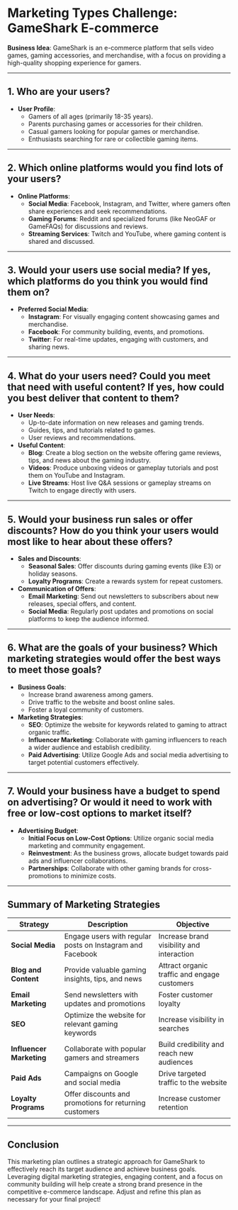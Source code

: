 # Marketing Types Challenge: GameShark E-commerce

**Business Idea**: GameShark is an e-commerce platform that sells video games, gaming accessories, and merchandise, with a focus on providing a high-quality shopping experience for gamers.

---

## 1. Who are your users?
- **User Profile**:
  - Gamers of all ages (primarily 18-35 years).
  - Parents purchasing games or accessories for their children.
  - Casual gamers looking for popular games or merchandise.
  - Enthusiasts searching for rare or collectible gaming items.

---

## 2. Which online platforms would you find lots of your users?
- **Online Platforms**:
  - **Social Media**: Facebook, Instagram, and Twitter, where gamers often share experiences and seek recommendations.
  - **Gaming Forums**: Reddit and specialized forums (like NeoGAF or GameFAQs) for discussions and reviews.
  - **Streaming Services**: Twitch and YouTube, where gaming content is shared and discussed.

---

## 3. Would your users use social media? If yes, which platforms do you think you would find them on?
- **Preferred Social Media**:
  - **Instagram**: For visually engaging content showcasing games and merchandise.
  - **Facebook**: For community building, events, and promotions.
  - **Twitter**: For real-time updates, engaging with customers, and sharing news.

---

## 4. What do your users need? Could you meet that need with useful content? If yes, how could you best deliver that content to them?
- **User Needs**:
  - Up-to-date information on new releases and gaming trends.
  - Guides, tips, and tutorials related to games.
  - User reviews and recommendations.
- **Useful Content**:
  - **Blog**: Create a blog section on the website offering game reviews, tips, and news about the gaming industry.
  - **Videos**: Produce unboxing videos or gameplay tutorials and post them on YouTube and Instagram.
  - **Live Streams**: Host live Q&A sessions or gameplay streams on Twitch to engage directly with users.

---

## 5. Would your business run sales or offer discounts? How do you think your users would most like to hear about these offers?
- **Sales and Discounts**:
  - **Seasonal Sales**: Offer discounts during gaming events (like E3) or holiday seasons.
  - **Loyalty Programs**: Create a rewards system for repeat customers.
- **Communication of Offers**:
  - **Email Marketing**: Send out newsletters to subscribers about new releases, special offers, and content.
  - **Social Media**: Regularly post updates and promotions on social platforms to keep the audience informed.

---

## 6. What are the goals of your business? Which marketing strategies would offer the best ways to meet those goals?
- **Business Goals**:
  - Increase brand awareness among gamers.
  - Drive traffic to the website and boost online sales.
  - Foster a loyal community of customers.
- **Marketing Strategies**:
  - **SEO**: Optimize the website for keywords related to gaming to attract organic traffic.
  - **Influencer Marketing**: Collaborate with gaming influencers to reach a wider audience and establish credibility.
  - **Paid Advertising**: Utilize Google Ads and social media advertising to target potential customers effectively.

---

## 7. Would your business have a budget to spend on advertising? Or would it need to work with free or low-cost options to market itself?
- **Advertising Budget**:
  - **Initial Focus on Low-Cost Options**: Utilize organic social media marketing and community engagement.
  - **Reinvestment**: As the business grows, allocate budget towards paid ads and influencer collaborations.
  - **Partnerships**: Collaborate with other gaming brands for cross-promotions to minimize costs.

---

## Summary of Marketing Strategies

| Strategy                | Description                                                   | Objective                                |
|-------------------------|---------------------------------------------------------------|------------------------------------------|
| **Social Media**        | Engage users with regular posts on Instagram and Facebook    | Increase brand visibility and interaction|
| **Blog and Content**    | Provide valuable gaming insights, tips, and news             | Attract organic traffic and engage customers |
| **Email Marketing**     | Send newsletters with updates and promotions                  | Foster customer loyalty                   |
| **SEO**                 | Optimize the website for relevant gaming keywords             | Increase visibility in searches           |
| **Influencer Marketing**| Collaborate with popular gamers and streamers                | Build credibility and reach new audiences |
| **Paid Ads**            | Campaigns on Google and social media                          | Drive targeted traffic to the website    |
| **Loyalty Programs**    | Offer discounts and promotions for returning customers        | Increase customer retention               |

---

## Conclusion

This marketing plan outlines a strategic approach for GameShark to effectively reach its target audience and achieve business goals. Leveraging digital marketing strategies, engaging content, and a focus on community building will help create a strong brand presence in the competitive e-commerce landscape. Adjust and refine this plan as necessary for your final project!
